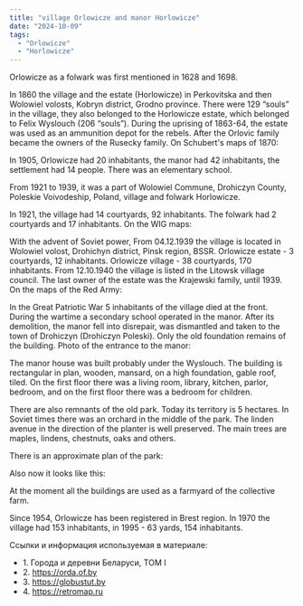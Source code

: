 ```yaml
---
title: "village Orlowicze and manor Horlowicze"
date: "2024-10-09"
tags:
  - "Orlowicze"
  - "Horlowicze"
---
```


Orlowicze as a folwark was first mentioned in 1628 and 1698.

In 1860 the village and the estate (Horlowicze) in Perkovitska and then Wolowiel volosts, Kobryn district, Grodno province. There were 129 “souls” in the village, they also belonged to the Horlowicze estate, which belonged to Felix Wyslouch (206 “souls”). During the uprising of 1863-64, the estate was used as an ammunition depot for the rebels. After the Orlovic family became the owners of the Rusecky family.
On Schubert's maps of 1870:

In 1905, Orlowicze had 20 inhabitants, the manor had 42 inhabitants, the settlement had 14 people. There was an elementary school.

From 1921 to 1939, it was a part of Wolowiel Commune, Drohiczyn County, Poleskie Voivodeship, Poland, village and folwark Horlowicze.

In 1921, the village had 14 courtyards, 92 inhabitants. The folwark had 2 courtyards and 17 inhabitants.
On the WIG maps:


With the advent of Soviet power, From 04.12.1939 the village is located in Wolowiel volost, Drohichyn district, Pinsk region, BSSR. Orlowicze estate - 3 courtyards, 12 inhabitants. Orlowicze village - 38 courtyards, 170 inhabitants. From 12.10.1940 the village is listed in the Litowsk village council. The last owner of the estate was the Krajewski family, until 1939.
On the maps of the Red Army:

In the Great Patriotic War 5 inhabitants of the village died at the front. During the wartime a secondary school operated in the manor. After its demolition, the manor fell into disrepair, was dismantled and taken to the town of Drohiczyn (Drohiczyn Poleski). Only the old foundation remains of the building.
Photo of the entrance to the manor:

The manor house was built probably under the Wyslouch. The building is rectangular in plan, wooden, mansard, on a high foundation, gable roof, tiled. On the first floor there was a living room, library, kitchen, parlor, bedroom, and on the first floor there was a bedroom for children.

There are also remnants of the old park. Today its territory is 5 hectares. In Soviet times there was an orchard in the middle of the park. The linden avenue in the direction of the planter is well preserved. The main trees are maples, lindens, chestnuts, oaks and others.

There is an approximate plan of the park:

Also now it looks like this:

At the moment all the buildings are used as a farmyard of the collective farm.

Since 1954, Orlowicze has been registered in Brest region. In 1970 the village had 153 inhabitants, in 1995 - 63 yards, 154 inhabitants.

Ссылки и информация используемая в материале:
- 1\. Города и деревни Беларуси, ТОМ I
- 2\. https://orda.of.by
- 3\. https://globustut.by
- 4\. https://retromap.ru

